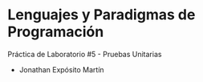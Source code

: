 # Lenguajes y Paradigmas de Programación

Práctica de Laboratorio #5 -  Pruebas Unitarias

* Jonathan Expósito Martín
